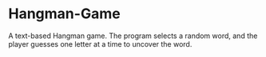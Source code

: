 # Hangman-Game
A text-based Hangman game. The program selects a random word, and the player guesses one letter at a time to uncover the word.
